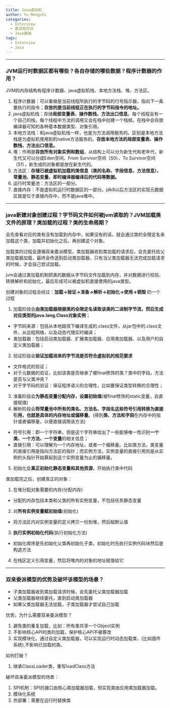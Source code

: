```yaml
---
title: Java虚拟机
author: Yu Mengchi
categories:
  - Interview 
  - 面试知识点
  - Java基础
tags:
  - Interview
  - Java
---
```


---
### JVM运行时数据区都有哪些？各自存储的哪些数据？程序计数器的作用？
JVM的内存结构有程序计数器、java虚拟机栈、本地方法栈、堆、方法区。
1. 程序计数器：可以看做是当前线程所执行的字节码的行号指示器，指向下一条要执行的指令；**存放的是当前线程正在执行的字节码指令的地址。**
2. java虚拟机栈：存储**局部变量表、操作数栈、方法出口信息**。每个线程会有一个自己的栈，每个线程中方法的调用又会在栈中创建一个栈帧。在栈中会存放编译器可知的各种基本数据类型、对象引用。
3. 本地方法栈：和java虚拟机栈一样，也是为方法调用服务的。区别是本地方法栈是为虚拟机使用到的native方法服务的。**存放本地方法的局部变量表、操作数栈、方法出口信息。**
4. 堆：作用是**存放所有对象实例和数组**，从结构上可以分为新生代和老年代，新生代又可以分成Eden空间、From Survivor空间（S0）、To Survivor空间（S1），新生成的对象都是放在新生代的。
5. 方法区：**存储已被虚拟机加载的类信息（类的名称、字段信息、方法信息）、常量池、静态变量、即时编译器编译后的代码等数据。**
6. 运行时常量池：方法区的一部分。
7. 直接内存：不是虚拟机运行时数据区的一部分。jdk8以后方法区的实现元数据区就是位于直接内存中，而不是java堆中。

---
### java新建对象创建过程？字节码文件如何被jvm读取的？JVM加载类文件的原理？类加载的过程？类的生命周期？
会先查看对应的类有没有加载到内存中，如果没有的话，就会通过类的全限定名来加载这个类，加载并初始化之后，再创建这个对象。

加载类的过程会遵循双亲委派模型，类加载器收到类加载的请求后，会先委托给父类加载器加载，最终会传送到启动类加载器，只有当父类加载器无法完成加载请求的时候，才会自己尝试加载。

jvm会通过类加载机制把类的数据从字节码文件加载到内存，并对数据进行校验、转换解析和初始化，最后形成可以被虚拟机直接使用的java类型。

创建对象的过程会经过：**加载->验证->准备->解析->初始化->使用->销毁** 的一个过程
1. 加载阶段会**由类加载器根据类的全限定名读取该类的二进制字节流，然后生成对应类型的java.lang.Class对象实例**；
- 字节码来源：包括从本地路径下编译生成的.class文件，从jar包中的.class文件，从远程网络，以及动态代理实时编译；
- 类加载器：包括启动类加载器、扩展类加载器、应用类加载器、以及用户的自定义类加载器；
2. 验证阶段会**验证加载进来的字节流是否符合虚拟机的规范要求**
- 文件格式的验证；
- 对于元数据的验证，比如该类是否继承了被final修饰的类？类中的字段，方法是否与父类冲突？
- 对于字节码的验证：保证程序语义的合理性，比如要保证类型转换的合理性；
3. 准备阶段会**为静态变量分配内存，设置初始值**(被final修饰的static变量，会直接赋值)
4. 解析阶段会**将常量池中所有的类名、方法名、字段名这些符号引用转换为直接引用，也就是具体的内存地址或偏移量**。(得到**类、方法和字段**在内存中的指针或者偏移量，以便直接调用该方法)
- 符号引用：即一个字符串，但是这个字符串给出了一些能够唯一性识别**一个类、一个方法、一个变量**的相关信息；
- 直接引用：可以理解为一个内存地址，或者一个偏移量。比如类方法，类变量的直接引用是指向方法区的指针；而实例方法，实例变量的直接引用则是从实例的头指针开始算起到这个实例变量为止的偏移量。
5. 初始化会**真正初始化静态变量和其他资源**，开始执行类中代码

类加载完之后，创建真正的对象：
1. 在堆分配对象需要的内存(分配内存)
- 分配的内存包括本类和父类的所有实例变量，不包括任务静态变量
2. 对**所有实例变量赋初始值**(初始化)
- 将方法区内对实例变量的定义拷贝一份到堆，然后赋默认值
3. **执行实例初始化代码**(执行初始化方法)
- 初始化顺序是先初始化父类再初始化子类，初始化时先执行实例代码块然后是构造方法
4. 在栈区定义引用变量，然后将堆内的对象的地址赋值给它

---
### 双亲委派模型的优势及破坏该模型的场景？
- 子类加载器收到类加载请求时候，会先委托父类加载器加载
- 父类加载器继续委托，直到启动类加载器
- 如果父类加载器无法加载，子类加载器才尝试自己加载

优势，为什么需要双亲委派模型？
1. 避免类的重复加载，比如：所有类共享一个Object实例
2. 不影响核心API的类的加载，保护核心API不被篡改
3. 实现模块化。通过自定义类加载器，可以实现运行时动态加载类，(比如插件系统),不影响已加载的类。

如何打破？
1. 继承ClassLoader类，重写loadClass方法

破坏双亲委派模型的场景：
1. SPI机制：SPI的接口由核心类加载器加载，但实现类由应用类加载器加载。
2. 模块化系统
3. 热部署：需要在运行时替换类
